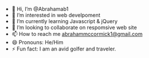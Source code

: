 - 👋 Hi, I’m @Abrahamab1
- 👀 I’m interested in web develpoment
- 🌱 I’m currently learning Javascript & jQuery
- 💞️ I’m looking to collaborate on respomsive web site
- 📫 How to reach me abrahammccormick1@gmail.com
- 😄 Pronouns: He/Him
- ⚡ Fun fact: I am an avid golfer and traveler.

<!---
Abrahamab1/Abrahamab1 is a ✨ special ✨ repository because its `README.md` (this file) appears on your GitHub profile.
You can click the Preview link to take a look at your changes.
--->
